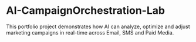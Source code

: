 # AI-CampaignOrchestration-Lab
This portfolio project demonstrates how AI can analyze, optimize and adjust marketing campaigns in real-time across Email, SMS and Paid Media.
